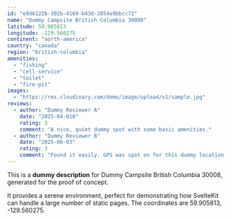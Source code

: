 ```yaml
---
id: "e9d6122b-302b-4169-b43d-2054e9bbcc72"
name: "Dummy Campsite British Columbia 30008"
latitude: 59.905813
longitude: -129.560275
continent: "north-america"
country: "canada"
region: "british-columbia"
amenities:
  - "fishing"
  - "cell-service"
  - "toilet"
  - "fire-pit"
images:
  - "https://res.cloudinary.com/demo/image/upload/v1/sample.jpg"
reviews:
  - author: "Dummy Reviewer A"
    date: "2025-04-010"
    rating: 3
    comment: "A nice, quiet dummy spot with some basic amenities."
  - author: "Dummy Reviewer B"
    date: "2025-06-03"
    rating: 3
    comment: "Found it easily. GPS was spot on for this dummy location."
---
```


This is a **dummy description** for Dummy Campsite British Columbia 30008, generated for the proof of concept.

It provides a serene environment, perfect for demonstrating how SvelteKit can handle a large number of static pages. The coordinates are 59.905813, -129.560275.
